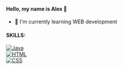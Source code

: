 #### Hello, my name is Alex 👋
- 🌱 I'm currently learning WEB development
<!--
**Alexandre-Lopez/Alexandre-Lopez** is a ✨ _special_ ✨ repository because its `README.md` (this file) appears on your GitHub profile.

Here are some ideas to get you started:

- 🔭 I’m currently working on ...
- 👯 I’m looking to collaborate on ...
- 🤔 I’m looking for help with ...
- 💬 Ask me about ...
- 📫 How to reach me: ...
- 😄 Pronouns: ...
- ⚡ Fun fact: ...
-->
#### SKILLS:
[![Java](https://img.shields.io/badge/Java-ED8B00?style=for-the-badge&logo=openjdk&logoColor=white)]()
<br>
[![HTML](https://img.shields.io/badge/HTML5-E34F26?style=for-the-badge&logo=html5&logoColor=white)]()
<br>
[![CSS](https://img.shields.io/badge/CSS3-1572B6?style=for-the-badge&logo=css3&logoColor=white)]()

